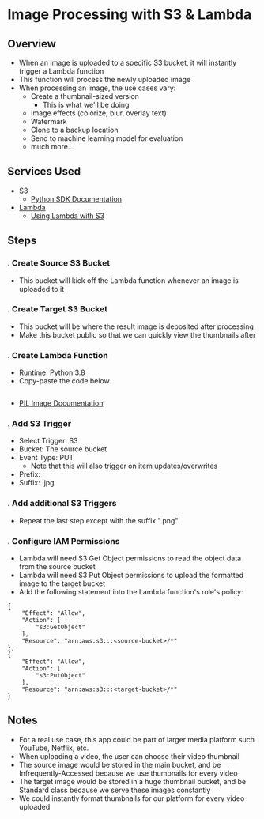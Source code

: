 # Image Processing with S3 & Lambda

## Overview
- When an image is uploaded to a specific S3 bucket, it will instantly trigger a Lambda function
- This function will process the newly uploaded image
- When processing an image, the use cases vary:
  - Create a thumbnail-sized version
    - This is what we'll be doing
  - Image effects (colorize, blur, overlay text)
  - Watermark
  - Clone to a backup location
  - Send to machine learning model for evaluation
  - much more...

## Services Used
- [S3](https://docs.aws.amazon.com/AmazonS3/latest/dev/Welcome.html)
  - [Python SDK Documentation](https://boto3.amazonaws.com/v1/documentation/api/latest/reference/services/s3.html)
- [Lambda](https://docs.aws.amazon.com/lambda/latest/dg/welcome.html)
  - [Using Lambda with S3](https://docs.aws.amazon.com/lambda/latest/dg/with-s3.html)

## Steps

### . Create Source S3 Bucket
- This bucket will kick off the Lambda function whenever an image is uploaded to it

### . Create Target S3 Bucket
- This bucket will be where the result image is deposited after processing
- Make this bucket public so that we can quickly view the thumbnails after

### . Create Lambda Function
- Runtime: Python 3.8
- Copy-paste the code below
```
```
- [PIL Image Documentation](https://pillow.readthedocs.io/en/stable/reference/Image.html)

### . Add S3 Trigger
- Select Trigger: S3
- Bucket: The source bucket
- Event Type: PUT
  - Note that this will also trigger on item updates/overwrites
- Prefix:
- Suffix: .jpg

### . Add additional S3 Triggers
- Repeat the last step except with the suffix ".png"

### . Configure IAM Permissions
- Lambda will need S3 Get Object permissions to read the object data from the source bucket
- Lambda will need S3 Put Object permissions to upload the formatted image to the target bucket
- Add the following statement into the Lambda function's role's policy:
```
{
    "Effect": "Allow",
    "Action": [
        "s3:GetObject"
    ],
    "Resource": "arn:aws:s3:::<source-bucket>/*"
},
{
    "Effect": "Allow",
    "Action": [
        "s3:PutObject"
    ],
    "Resource": "arn:aws:s3:::<target-bucket>/*"
}
```

## Notes
- For a real use case, this app could be part of larger media platform such YouTube, Netflix, etc.
- When uploading a video, the user can choose their video thumbnail
- The source image would be stored in the main bucket, and be Infrequently-Accessed because we use thumbnails for every video
- The target image would be stored in a huge thumbnail bucket, and be Standard class because we serve these images constantly
- We could instantly format thumbnails for our platform for every video uploaded
